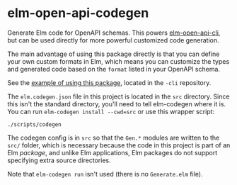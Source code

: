 # elm-open-api-codegen

Generate Elm code for OpenAPI schemas. This powers
[elm-open-api-cli][elm-open-api-cli], but can be used directly for more powerful
customized code generation.

The main advantage of using this package directly is that you can define your
own custom formats in Elm, which means you can customize the types and generated
code based on the `format` listed in your OpenAPI schema.

See the [example of using this package][example], located in the `-cli`
repository.

The `elm.codegen.json` file in this project is located in the `src` directory.
Since this isn't the standard directory, you'll need to tell elm-codegen where
it is. You can run `elm-codegen install --cwd=src` or use this wrapper script:

    ./scripts/codegen

The codegen config is in `src` so that the `Gen.*` modules are written to the
`src/` folder, which is necessary because the code in this project is part of an
Elm _package_, and unlike Elm applications, Elm packages do not support
specifying extra source directories.

Note that `elm-codegen run` isn't used (there is no `Generate.elm` file).

[elm-open-api-cli]: https://github.com/wolfadex/elm-open-api-cli
[example]: https://github.com/wolfadex/elm-open-api-cli/tree/main/example-using-api
